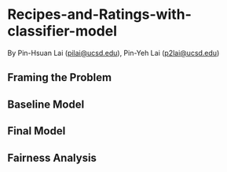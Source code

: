 # Recipes-and-Ratings-with-classifier-model

By Pin-Hsuan Lai (pilai@ucsd.edu), Pin-Yeh Lai (p2lai@ucsd.edu)


## Framing the Problem

## Baseline Model

## Final Model

## Fairness Analysis